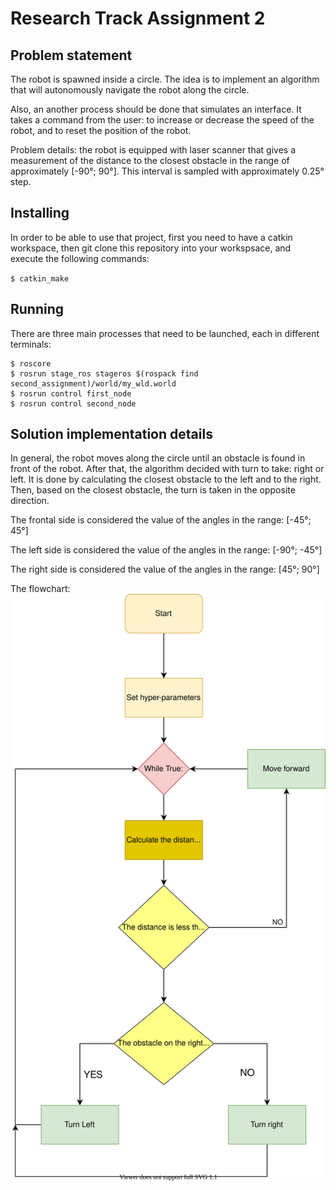 # Research Track Assignment 2

## Problem statement
The robot is spawned inside a circle. The idea is to implement an algorithm that will autonomously navigate the robot along the circle.

Also, an another process should be done that simulates an interface. It takes a command from the user: to increase or decrease the speed of the robot, and to reset the position of the robot.

Problem details: the robot is equipped with laser scanner that gives a measurement of the distance to the closest obstacle in the range of approximately [-90°; 90°]. This interval is sampled with approximately 0.25° step. 

## Installing 
In order to be able to use that project, first you need to have a catkin workspace, then git clone this repository into your workspsace, and execute the following commands:

`
$ catkin_make
`

## Running 
There are three main processes that need to be launched, each in different terminals:
```
$ roscore
$ rosrun stage_ros stageros $(rospack find second_assignment)/world/my_wld.world
$ rosrun control first_node 
$ rosrun control second_node
```

## Solution implementation details

In general, the robot moves along the circle until an obstacle is found in front of the robot. After that, the algorithm decided with turn to take: right or left.
It is done by calculating the closest obstacle to the left and to the right. Then, based on the closest obstacle, the turn is taken in the opposite direction.

The frontal side is considered the value of the angles in the range: [-45°; 45°]

The left side is considered the value of the angles in the range: [-90°; -45°]

The right side is considered the value of the angles in the range: [45°; 90°]

The flowchart: ![text](https://github.com/fenixkz/rt_assigment2/blob/master/images/Graph.svg)
